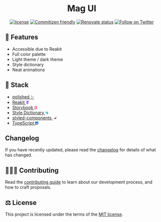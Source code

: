<h1 align="center">Mag UI</h1>

<div align="center">

[![license](https://img.shields.io/badge/license-MIT-blue.svg)](https://github.com/blackboardd/magui/blob/main/LICENSE) [![Commitizen friendly](https://img.shields.io/badge/commitizen-friendly-brightgreen.svg)](http://commitizen.github.io/cz-cli/) [![Renovate status](https://img.shields.io/badge/renovate-enabled-brightgreen.svg)](https://github.com/blackboardd/magui/issues/18) [![Follow on Twitter](https://img.shields.io/twitter/follow/blkboardd.svg?label=follow+blkboardd)](https://twitter.com/blkboardd)

</div>


## 👠 Features

- Accessible due to Reakit
- Full color palette
- Light theme / dark theme
- Style dictionary
- Neat animations

## 🧱 Stack

- [polished ✨](https://polished.js.org/docs/)
- [Reakit <img src=".github/images/icons/reakit/favicon-32x32.png" alt="Reakit" height="10"/>](https://reakit.io/docs/get-started/)
- [Storybook <img src=".github/images/icons/storybook/icon-storybook.png" alt="Storybook" height="10"/>](https://github.com/storybookjs/storybook)
- [Style Dictionary <img src=".github/images/icons/style-dictionary/favicon.png" alt="Style Dictioanry" height="10"/>](https://amzn.github.io/style-dictionary/#/)
- [styled-components <img src=".github/images/icons/styled-components/nav-logo.png" alt="styled-components" height="10"/>](https://github.com/styled-components/styled-components)
- [TypeScript <img src=".github/images/icons/typescript/favicon.ico" alt="TypeScript" height="10"/>](https://github.com/microsoft/TypeScript)

## Changelog

If you have recently updated, please read the [changelog](https://github.com/blackboardd/magui/blob/main/docs/CHANGELOG.md) for details of what has changed.

## 🧑‍🤝‍🧑 Contributing

Read the [contributing guide](/docs/CONTRIBUTING.md) to learn about our development process, and how to craft proposals.

## ⚖️ License

This project is licensed under the terms of the [MIT license](/LICENSE).
